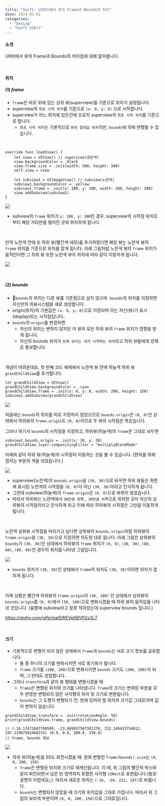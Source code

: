 ```yaml
---
title: "Swift: UIKIt에서 뷰의 Frame과 Bounds의 차이"
date: 2024-02-01
categories: 
  - "DevLog"
  - "Swift UIKit"
---
```


#### **소개**

UIKIt에서 뷰의 Frame과 Bounds의 차이점에 대해 알아봅니다.

 

#### **위치**

##### **(1) frame**

- `frame`은 바로 위에 있는 상위 뷰(superview)를 기준으로 위치가 설정됩니다.
- superview의 `최초 시작 위치`를 기준으로 `(x: 0, y: 0)` 으로 시작합니다.
- superview가 어느 위치에 있든간에 오로지 superview의 `최초 시작 위치`를 기준으로 합니다.
    - `최초 시작 위치`는 기본적으로 `뷰의 절대값 위치`지만, `bounds`에 의해 변형될 수 있습니다.

 

```
override func loadView() {
    let view = UIView() // superview(검은색)
    view.backgroundColor = .black
    view.frame.size = .init(width: 500, height: 500)
    self.view = view
    
    let subview1 = UIImageView() // subview(노란색)
    subview1.backgroundColor = .yellow
    subview1.frame = .init(x: 100, y: 100, width: 200, height: 300)
    view.addSubview(subview1)
}
```

![](./assets/img/wp-content/uploads/2024/02/스크린샷-2024-02-01-오후-8.10.13-복사본.jpg)

- subview의 `frame` 위치가 `x: 100, y: 100`인 경우, superview의 시작점 위치로부터 해당 거리만큼 떨어진 곳에 위치하게 됩니다.

 

만약 노란색 안에 또 하위 뷰(빨간색 네모)를 추가하였다면 해당 뷰는 노란색 뷰의 `frame` 위치를 기준으로 위치를 잡게 됩니다. 아래 그림처럼 노란색 뷰의 `frame` 위치가 움직인다면 그 하위 뷰 또한 노란색 뷰의 위치에 따라 같이 이동하게 됩니다.

![](https://media.giphy.com/media/L6pWhuuD1n5MJLu1Rx/giphy.gif)

 

##### **(2) bounds**

- `bounds`의 위치는 다른 뷰를 기준점으로 삼지 않으며  `bounds`의 위치를 지정하면 자신만의 좌표시스템을 새로 생성합니다.
- origin(위치)의 기본값은 `(x: 0, y: 0)`으로 지정되며 이는 자신(뷰)가 표시(display)되는 시작점입니다..
- `bounds`의 `origin`를 변경하면
    - 자신의 위치는 변하지 않지만 이 뷰의 모든 하위 뷰의 `frame` 위치가 영향을 받게 됩니다.
    - 자신의 bounds 위치가 `눈에 보이는 내가 시작하는 위치`라고 하위 뷰들에게 강제로 통보합니다.

 

개념이 어려운데요, 첫 번째 코드 예제에서 노란색 뷰 안에 하늘색 하위 뷰 `grandChildView`를 추가합니다.

```
let grandChildView = UIView()
grandChildView.backgroundColor = .cyan
grandChildView.frame = .init(x: 0, y: 0, width: 200, height: 150)
subview1.addSubview(grandChildView)
```

![](./assets/img/wp-content/uploads/2024/02/스크린샷-2024-02-01-오후-8.24.49-복사본.jpg)

처음에는 `bounds`의 위치를 따로 지정하지 않았으므로 `bounds.origin`은 `(0, 0)`인 상태에서 하위뷰의 `frame.origin`도 `(0, 0)`이므로 두 뷰의 시작점은 똑같습니다.

그러나 여기서 `bounds`의 시작점을 지정하고, 하위뷰(하늘색)의 `frame`은 그대로 놔두면

```
subview1.bounds.origin = .init(x: 30, y: 30)
grandChildView.layer.compositingFilter = "multiplyBlendMode"
```

아래와 같이 하위 뷰(하늘색)의 시작점이 이동하는 것을 볼 수 있습니다. (편의를 위해 겹치는 부분의 색을 섞었습니다.)

![](./assets/img/wp-content/uploads/2024/02/스크린샷-2024-02-01-오후-8.35.12-복사본.jpg)

- superview(노란색)의 `bounds.origin`을 `(30, 30)`으로 바꾸면 하위 뷰들은 화면에 표시된 노란색의 시작점을 `(0, 0)`이 아닌 `(30, 30)`이라고 인식하게 됩니다.
- 그런데 subview(하늘색)의 `frame.origin`은 `(0, 0)`으로 바뀌지 않았습니다.
- 따라서 하위뷰는 노란색에서 `30만큼 왼쪽, 30만큼 위쪽`으로 위치한 곳이 자신의 상위뷰의 시작점이라고 인식하게 되고 이에 따라 하위뷰의 시작점은 그만큼 이동하게 됩니다.

 

노란색 상위뷰 시작점을 따라가고 싶다면 상위뷰의 `bounds.origin`처럼 하위뷰의 `frame.origin`을 `(30, 30)`으로 지정하면 의도한 대로 됩니다. 아래 그림은 상위뷰의 `bounds`가 `(30, 30)`인 상태에서 하위뷰의 `frame` 위치가 `(0, 0)`, `(30, 30)`, `(60, 60)`, `(90, 90)`인 경우의 위치를 나타낸 그림입니다.

![](./assets/img/wp-content/uploads/2024/02/스크린샷-2024-02-01-오후-8.51.08-복사본.jpg)

- `bounds` 위치가 `(30, 30)`인 상태에서 `frame`의 위치도 `(30, 30)`이라면 위치가 겹치게 됩니다.

 

아래 상황은 빨간색 하위뷰의 `frame.origin`이 `(50, 100)` 인 상태에서 상위뷰의 `bounds.origin`를 `(0, 0)`에서 `(50, 100)`으로 변화시켰을 때 하위 뷰의 움직임을 나타낸 것입니다. (움짤에 subview라고 잘못 적혀있는데 superview bounds 입니다.)

https://giphy.com/gifs/mal5WEVeXBVfI2s3L7

 

#### **크기**

- 기본적으로 변형이 되지 않은 상태에서 `frame`과 `bounds`는 서로 크기 정보를 공유합니다.
    - 둘 중 하나의 크기를 변화시키면 서로 동기화가 됩니다.
    - `frame` 크기를 `(200, 200)`으로 변화시키면 `bounds` 크기도 `(200, 200)`이 되며, 그 반대도 성립합니다.
- 그러나 `transform`과 같이 뷰 형태를 변형시켰을 때
    - `frame`은 변형된 위치와 크기를 나타냅니다. `frame`의 크기는 변화된 부분을 모두 반영한 변형되지 않은 사각형의 위치 및 크기로 변환됩니다.
    - `bounds`는 그 도형이 변형되기 전, 원래 있어야 할 위치와 크기값 그대로이며 값이 변하지 않습니다.

```
grandChildView.transform = .init(rotationAngle: 50)
print(grandChildView.frame, grandChildView.bounds)

// (-16.17471687700599, -23.609937507301378, 232.349433754012, 197.21987501460274) (0.0, 0.0, 200.0, 150.0)
// frame, bounds 정보
```

![](./assets/img/wp-content/uploads/2024/02/스크린샷-2024-02-01-오후-9.04.47-복사본.jpg)

- 하위 뷰(하늘색)을 50도 회전시켰을 때: 원래 변형전 `frame(bounds).size`는 `(0, 0, 200, 150)`
    - `frame`은 변형된 위치와 크기로 재계산됩니다. 이 때, 위 그림의 빨간색 박스와 같이 회전되면서 남은 빈 영역까지 포함한 사각형 `CGRect`로 표현됩니다.(말로 설명이 어렵네요;;)  따라서 새로운 위치는 `(-16, -24, 232, 197)`로 바뀝니다.
    - `bounds`는 변형되지 않았을 때 크기와 위치값을 그대로 가집니다. 따라서 위 그림의 보라색 부분이며 `(0, 0, 200, 150)`으로 그대로입니다.
